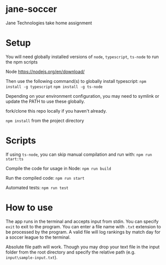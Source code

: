 # jane-soccer

Jane Technologies take home assignment

# Setup

You will need globally installed versions of `node`, `typescript`, `ts-node` to run the npm scripts

Node
<https://nodejs.org/en/download/>

Then use the following command(s) to globally install typescript:
`npm install -g typescript`
`npm install -g ts-node`

Depending on your environment configuration, you may need to symlink or update the PATH to use these globally.

fork/clone this repo locally if you haven't already.

`npm install` from the project directory

# Scripts

If using `ts-node`, you can skip manual compilation and run with:
`npm run start:ts`

Compile the code for usage in Node:
`npm run build`

Run the compiled code:
`npm run start`

Automated tests:
`npm run test`

# How to use

The app runs in the terminal and accepts input from stdin.
You can specify `exit` to exit to the program.
You can enter a file name with `.txt` extension to be processed by the program.
A valid file will log rankings by match day for a soccer league to the terminal.

Absolute file path will work. Though you may drop your text file in the input folder from the root directory and specify the relative path (e.g. `input\sample-input.txt`).
